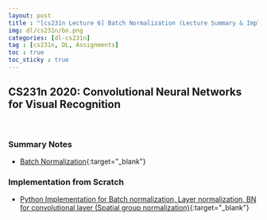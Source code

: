 ```yaml
---
layout: post
title : "[cs231n Lecture 6] Batch Normalization (Lecture Summary & Implementation)"
img: dl/cs231n/bn.png
categories: [dl-cs231n]  
tag : [cs231n, DL, Assignments]
toc : true
toc_sticky : true
---
```


## CS231n 2020: Convolutional Neural Networks for Visual Recognition

<br/>

### Summary Notes 

- [Batch Normalization](https://drive.google.com/file/d/1faYxOw4HDqd1NM-XB-HbxuzszletZjZY/view?usp=share_link){:target="_blank"}


### Implementation from Scratch

- [Python Implementation for Batch normalization, Layer normalization, BN for convolutional layer (Spatial group normalization)](https://github.com/SuminizZ/cs231n_Assignments/blob/main/assignment2/cs231n/layers.py#L152){:target="_blank"}